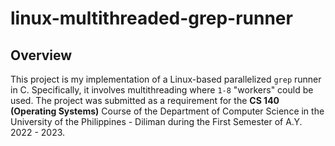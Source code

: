 # linux-multithreaded-grep-runner

<h2><strong>Overview</strong></h2>
This project is my implementation of a Linux-based parallelized <code>grep</code> runner in C. Specifically, it involves multithreading where <code>1-8</code> "workers" could be used. 
The project was submitted as a requirement for the <strong>CS 140 (Operating Systems)</strong> Course of the Department of Computer Science in the University of the Philippines - Diliman during the First Semester of A.Y. 2022 - 2023.
